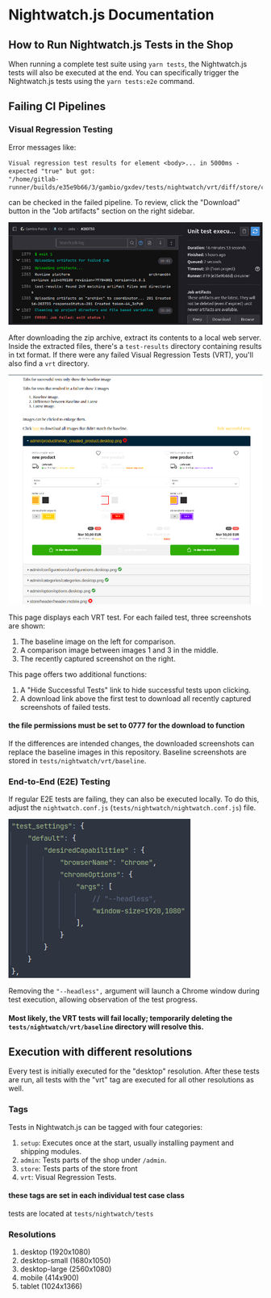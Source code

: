 # Nightwatch.js Documentation

## How to Run Nightwatch.js Tests in the Shop

When running a complete test suite using `yarn tests`, the Nightwatch.js tests will also be executed at the end. You can specifically trigger the Nightwatch.js tests using the `yarn tests:e2e` command.

## Failing CI Pipelines

### Visual Regression Testing

Error messages like:

```
Visual regression test results for element <body>... in 5000ms - expected "true" but got:
"/home/gitlab-runner/builds/e35e9b66/3/gambio/gxdev/tests/nightwatch/vrt/diff/store/categories/category_as_list.tablet.png"
```

can be checked in the failed pipeline. To review, click the "Download" button in the "Job artifacts" section on the right sidebar.

![Example of a Failed Pipeline](nightwatchjs/failed_e2e_pipeline.png "Failed Pipeline")

After downloading the zip archive, extract its contents to a local web server. Inside the extracted files, there's a `test-results` directory containing results in txt format. If there were any failed Visual Regression Tests (VRT), you'll also find a `vrt` directory.

![VRT Analyze Tool](nightwatchjs/result_verifiy_tool_overview.png "VRT Analyze Tool")

This page displays each VRT test. For each failed test, three screenshots are shown:

1) The baseline image on the left for comparison.
2) A comparison image between images 1 and 3 in the middle.
3) The recently captured screenshot on the right.

This page offers two additional functions:

1) A "Hide Successful Tests" link to hide successful tests upon clicking.
2) A download link above the first test to download all recently captured screenshots of failed tests.

#### the file permissions must be set to 0777 for the download to function

If the differences are intended changes, the downloaded screenshots can replace the baseline images in this repository. Baseline screenshots are stored in `tests/nightwatch/vrt/baseline`.

### End-to-End (E2E) Testing

If regular E2E tests are failing, they can also be executed locally. To do this, adjust the `nightwatch.conf.js` (`tests/nightwatch/nightwatch.conf.js`) file.

![nightwatch.conf.js](nightwatchjs/edited_conf_file.png "nightwatch.conf.js")

Removing the `"--headless",` argument will launch a Chrome window during test execution, allowing observation of the test progress.

#### Most likely, the VRT tests will fail locally; temporarily deleting the `tests/nightwatch/vrt/baseline` directory will resolve this.

## Execution with different resolutions
Every test is initially executed for the "desktop" resolution. After these tests are run, all tests with the "vrt" tag are executed for all other resolutions as well.
### Tags

Tests in Nightwatch.js can be tagged with four categories:
1) `setup`: Executes once at the start, usually installing payment and shipping modules.
2) `admin`: Tests parts of the shop under `/admin`.
3) `store`: Tests parts of the store front
4) `vrt`: Visual Regression Tests.

#### these tags are set in each individual test case class
tests are located at `tests/nightwatch/tests`

### Resolutions
1) desktop (1920x1080)
2) desktop-small (1680x1050)
3) desktop-large (2560x1080)
4) mobile (414x900)
5) tablet (1024x1366)